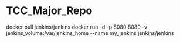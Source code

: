 # TCC_Major_Repo

docker pull jenkins/jenkins
docker run -d -p 8080:8080 -v jenkins_volume:/var/jenkins_home --name my_jenkins jenkins/jenkins